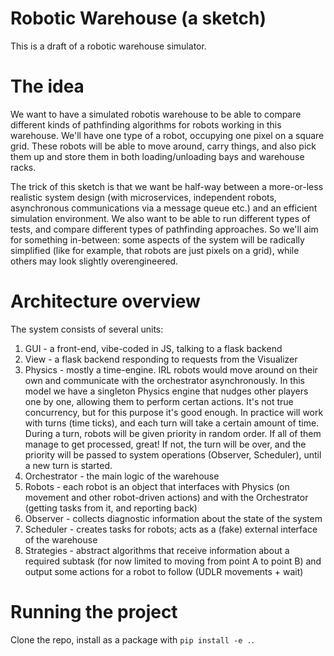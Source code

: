 # Robotic Warehouse (a sketch)

This is a draft of a robotic warehouse simulator.

# The idea

We want to have a simulated robotis warehouse to be able to compare different kinds of pathfinding
algorithms for robots working in this warehouse. We'll have one type of a robot, occupying
one pixel on a square grid. These robots will be able to move around, carry things, and also
pick them up and store them in both loading/unloading bays and warehouse racks.

The trick of this sketch is that we want be half-way between a more-or-less realistic system design
(with microservices, independent robots, asynchronous communications via a message queue etc.) and
an efficient simulation environment. We also want to be able to run different types of tests,
and compare different types of pathfinding approaches. So we'll aim for something in-between:
some aspects of the system will be radically simplified (like for example, that robots are just
pixels on a grid), while others may look slightly overengineered.

# Architecture overview

The system consists of several units:
1. GUI - a front-end, vibe-coded in JS, talking to a flask backend
2. View - a flask backend responding to requests from the Visualizer
3. Physics - mostly a time-engine. IRL robots would move around on their own and communicate with the orchestrator asynchronously. In this model we have a singleton Physics engine that nudges other players one by one, allowing them to perform certan actions. It's not true concurrency, but for this purpose it's good enough. In practice will work with turns (time ticks), and each turn will take a certain amount of time. During a turn, robots will be given priority in random order. If all of them manage to get processed, great! If not, the turn will be over, and the priority will be passed to system operations (Observer, Scheduler), until a new turn is started.
4. Orchestrator - the main logic of the warehouse
5. Robots - each robot is an object that interfaces with Physics (on movement and other robot-driven actions) and with the Orchestrator (getting tasks from it, and reporting back)
6. Observer - collects diagnostic information about the state of the system
7. Scheduler - creates tasks for robots; acts as a (fake) external interface of the warehouse
8. Strategies - abstract algorithms that receive information about a required subtask (for now limited to moving from point A to point B) and output some actions for a robot to follow (UDLR movements + wait)

# Running the project

Clone the repo, install as a package with `pip install -e .`.